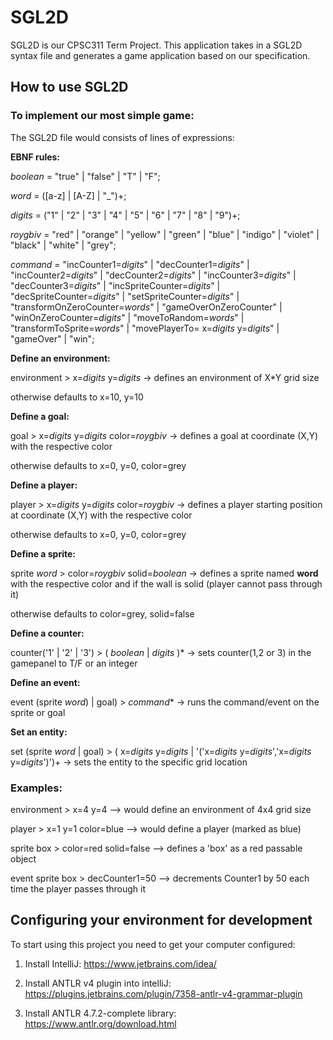# SGL2D

SGL2D is our CPSC311 Term Project. This application takes in a SGL2D syntax file and generates a game application based on our specification. 

## How to use SGL2D

### To implement our most simple game:

The SGL2D file would consists of lines of expressions:

**EBNF rules:**

*boolean* = "true" | "false" | "T" | "F";

*word* = ([a-z] | [A-Z] | "_")+;

*digits* = ("1" | "2" | "3" | "4" | "5" | "6" | "7" | "8" | "9")+;

*roygbiv* = "red" | "orange" | "yellow" | "green" | "blue" | "indigo" | "violet" | "black" | "white" | "grey";

*command* = "incCounter1=*digits*" |
			"decCounter1=*digits*" |
			"incCounter2=*digits*" |
			"decCounter2=*digits*" |
			"incCounter3=*digits*" |
			"decCounter3=*digits*" |
			"incSpriteCounter=*digits*" |
			"decSpriteCounter=*digits*" |
			"setSpriteCounter=*digits*" |
			"transformOnZeroCounter=*words*" |
			"gameOverOnZeroCounter" |
			"winOnZeroCounter=*digits*" |
			"moveToRandom=*words*" |
			"transformToSprite=*words*" |
			"movePlayerTo= x=*digits* y=*digits*" |
			"gameOver" |
			"win";
			

**Define an environment:**

environment > x=*digits* y=*digits* -> defines an environment of X*Y grid size

otherwise defaults to x=10, y=10


**Define a goal:**

goal > x=*digits* y=*digits* color=*roygbiv* -> defines a goal at coordinate (X,Y) with the respective color

otherwise defaults to x=0, y=0, color=grey



**Define a player:**

player > x=*digits* y=*digits* color=*roygbiv* -> defines a player starting position at coordinate (X,Y) with the respective color

otherwise defaults to x=0, y=0, color=grey



**Define a sprite:**

sprite *word* > color=*roygbiv* solid=*boolean* -> defines a sprite named **word** with the respective color and if the wall is solid (player cannot pass through it)

otherwise defaults to color=grey, solid=false



**Define a counter:**

counter('1' | '2' | '3') > ( *boolean* | *digits* )* -> sets counter(1,2 or 3) in the gamepanel to T/F or an integer



**Define an event:**

event (sprite *word*) | goal) > *command** -> runs the command/event on the sprite or goal



**Set an entity:**

set (sprite *word* | goal) >  ( x=*digits* y=*digits* | '('x=*digits* y=*digits*','x=*digits* y=*digits*')')+ -> sets the entity to the specific grid location



### Examples:

environment > x=4 y=4   --> would define an environment of 4x4 grid size

player > x=1 y=1 color=blue  --> would define a player (marked as blue)

sprite box > color=red solid=false  --> defines a 'box' as a red passable object

event sprite box > decCounter1=50  --> decrements Counter1 by 50 each time the player passes through it


## Configuring your environment for development

To start using this project you need to get your computer configured:

1. Install IntelliJ: https://www.jetbrains.com/idea/

2. Install ANTLR v4 plugin into intelliJ: https://plugins.jetbrains.com/plugin/7358-antlr-v4-grammar-plugin

3. Install ANTLR 4.7.2-complete library: https://www.antlr.org/download.html

##
